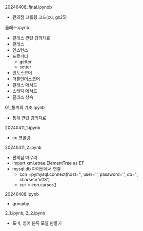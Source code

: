 20240408_final.ipynob
- 편의점 크롤링 코드(cu, gs25)


클래스.ipynb
- 클래스 관련 강의자료
- 클래스
- 인스턴스
- 프로퍼티
    - getter
    - setter
- 언도스코어
- 더블언더스코어
- 클래스 메서드
- 스태틱 메서드
- 클래스 상속


01_통계의 기초.ipynb
-  통계 관련 강의자료


20240411_1.ipynb
- cu 크롤링


20240411_2.ipynb
- 편의점 마무리
- import xml.etree.ElementTree as ET
- mysql db 파이썬에서 연결
    - con =pymysql.connect(host='', user='', password='', db='', charset='utf8')
    - cur = con.cursor()
 

20240408.ipynb
- groupby



2_1.ipynb, 2_2.ipynb
- 도미, 빙어 분류 모델 만들기




